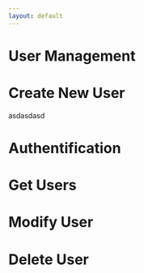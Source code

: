 ```yaml
---
layout: default
---
```


# User Management
# Create New User
asdasdasd

# Authentification


# Get Users


# Modify User

# Delete User